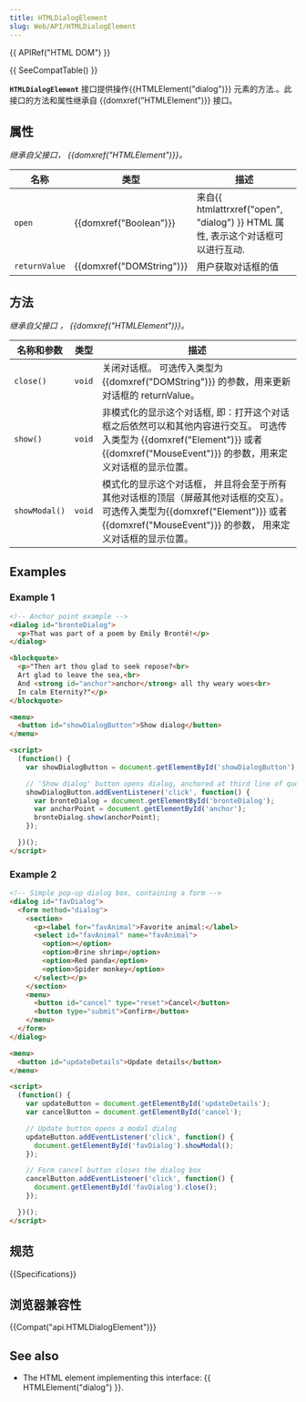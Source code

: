 ```yaml
---
title: HTMLDialogElement
slug: Web/API/HTMLDialogElement
---
```

{{ APIRef("HTML DOM") }}

{{ SeeCompatTable() }}

**`HTMLDialogElement`** 接口提供操作{{HTMLElement("dialog")}} 元素的方法.。此接口的方法和属性继承自 {{domxref("HTMLElement")}} 接口。

## 属性

_继承自父接口， {{domxref("HTMLElement")}}。_

| 名称          | 类型                             | 描述                                                                                        |
| ------------- | -------------------------------- | ------------------------------------------------------------------------------------------- |
| `open`        | {{domxref("Boolean")}}     | 来自{{ htmlattrxref("open", "dialog") }} HTML 属性, 表示这个对话框可以进行互动. |
| `returnValue` | {{domxref("DOMString")}} | 用户获取对话框的值                                                                          |

## 方法

_继承自父接口 ， {{domxref("HTMLElement")}}。_

| 名称和参数    | 类型   | 描述                                                                                                                                                                                                     |
| ------------- | ------ | -------------------------------------------------------------------------------------------------------------------------------------------------------------------------------------------------------- |
| `close()`     | `void` | 关闭对话框。 可选传入类型为 {{domxref("DOMString")}} 的参数，用来更新对话框的 returnValue。                                                                                                      |
| `show()`      | `void` | 非模式化的显示这个对话框, 即：打开这个对话框之后依然可以和其他内容进行交互。 可选传入类型为 {{domxref("Element")}} 或者 {{domxref("MouseEvent")}} 的参数，用来定义对话框的显示位置。        |
| `showModal()` | `void` | 模式化的显示这个对话框， 并且将会至于所有其他对话框的顶层（屏蔽其他对话框的交互）。 可选传入类型为{{domxref("Element")}} 或者 {{domxref("MouseEvent")}} 的参数， 用来定义对话框的显示位置。 |

## Examples

### Example 1

```html
<!-- Anchor point example -->
<dialog id="bronteDialog">
  <p>That was part of a poem by Emily Brontë!</p>
</dialog>

<blockquote>
  <p>"Then art thou glad to seek repose?<br>
  Art glad to leave the sea,<br>
  And <strong id="anchor">anchor</strong> all thy weary woes<br>
  In calm Eternity?"</p>
</blockquote>

<menu>
  <button id="showDialogButton">Show dialog</button>
</menu>

<script>
  (function() {
    var showDialogButton = document.getElementById('showDialogButton');

    // 'Show dialog' button opens dialog, anchored at third line of quote
    showDialogButton.addEventListener('click', function() {
      var bronteDialog = document.getElementById('bronteDialog');
      var anchorPoint = document.getElementById('anchor');
      bronteDialog.show(anchorPoint);
    });

  })();
</script>
```

### Example 2

```html
<!-- Simple pop-up dialog box, containing a form -->
<dialog id="favDialog">
  <form method="dialog">
    <section>
      <p><label for="favAnimal">Favorite animal:</label>
      <select id="favAnimal" name="favAnimal">
        <option></option>
        <option>Brine shrimp</option>
        <option>Red panda</option>
        <option>Spider monkey</option>
      </select></p>
    </section>
    <menu>
      <button id="cancel" type="reset">Cancel</button>
      <button type="submit">Confirm</button>
    </menu>
  </form>
</dialog>

<menu>
  <button id="updateDetails">Update details</button>
</menu>

<script>
  (function() {
    var updateButton = document.getElementById('updateDetails');
    var cancelButton = document.getElementById('cancel');

    // Update button opens a modal dialog
    updateButton.addEventListener('click', function() {
      document.getElementById('favDialog').showModal();
    });

    // Form cancel button closes the dialog box
    cancelButton.addEventListener('click', function() {
      document.getElementById('favDialog').close();
    });

  })();
</script>
```

## 规范

{{Specifications}}

## 浏览器兼容性

{{Compat("api.HTMLDialogElement")}}

## See also

- The HTML element implementing this interface: {{ HTMLElement("dialog") }}.
